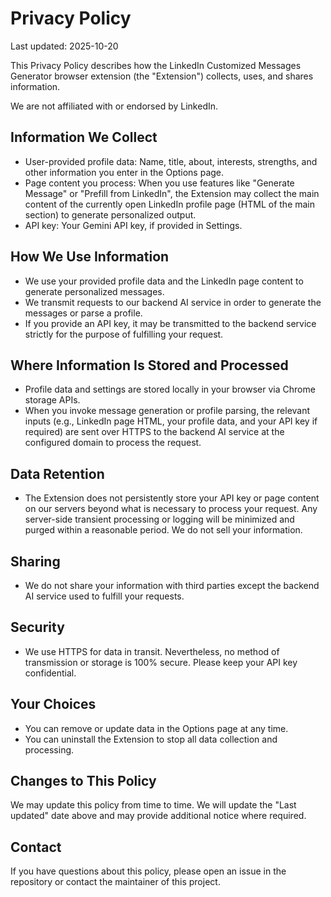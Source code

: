 # Privacy Policy

Last updated: 2025-10-20

This Privacy Policy describes how the LinkedIn Customized Messages Generator browser extension (the "Extension") collects, uses, and shares information.

We are not affiliated with or endorsed by LinkedIn.

## Information We Collect

- User-provided profile data: Name, title, about, interests, strengths, and other information you enter in the Options page.
- Page content you process: When you use features like "Generate Message" or "Prefill from LinkedIn", the Extension may collect the main content of the currently open LinkedIn profile page (HTML of the main section) to generate personalized output.
- API key: Your Gemini API key, if provided in Settings.

## How We Use Information

- We use your provided profile data and the LinkedIn page content to generate personalized messages.
- We transmit requests to our backend AI service in order to generate the messages or parse a profile.
- If you provide an API key, it may be transmitted to the backend service strictly for the purpose of fulfilling your request.

## Where Information Is Stored and Processed

- Profile data and settings are stored locally in your browser via Chrome storage APIs.
- When you invoke message generation or profile parsing, the relevant inputs (e.g., LinkedIn page HTML, your profile data, and your API key if required) are sent over HTTPS to the backend AI service at the configured domain to process the request.

## Data Retention

- The Extension does not persistently store your API key or page content on our servers beyond what is necessary to process your request. Any server-side transient processing or logging will be minimized and purged within a reasonable period. We do not sell your information.

## Sharing

- We do not share your information with third parties except the backend AI service used to fulfill your requests.

## Security

- We use HTTPS for data in transit. Nevertheless, no method of transmission or storage is 100% secure. Please keep your API key confidential.

## Your Choices

- You can remove or update data in the Options page at any time.
- You can uninstall the Extension to stop all data collection and processing.

## Changes to This Policy

We may update this policy from time to time. We will update the "Last updated" date above and may provide additional notice where required.

## Contact

If you have questions about this policy, please open an issue in the repository or contact the maintainer of this project.
